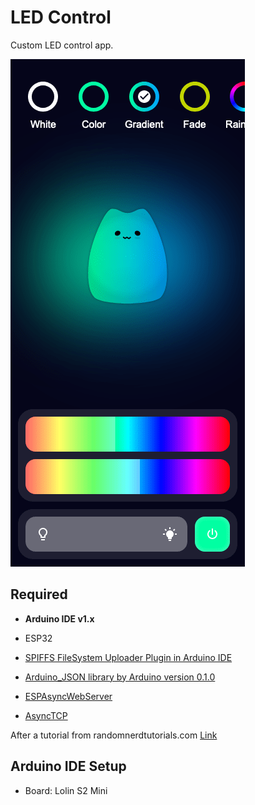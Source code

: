 # LED Control

Custom LED control app.

![Image](https://raw.githubusercontent.com/bgebelein/led-control/main/showcase/screenshot.png?token=GHSAT0AAAAAACBLTKZB5JZTED6BI7I376UQZCTRCDQ)

## Required

- **Arduino IDE v1.x**

- ESP32

- [SPIFFS FileSystem Uploader Plugin in Arduino IDE](https://randomnerdtutorials.com/install-esp32-filesystem-uploader-arduino-ide/)

- [Arduino_JSON library by Arduino version 0.1.0](https://github.com/arduino-libraries/Arduino_JSON)

- [ESPAsyncWebServer](https://github.com/me-no-dev/ESPAsyncWebServer)

- [AsyncTCP](https://github.com/me-no-dev/AsyncTCP)

After a tutorial from randomnerdtutorials.com [Link](https://randomnerdtutorials.com/esp32-web-server-websocket-sliders/)

## Arduino IDE Setup

- Board: Lolin S2 Mini
